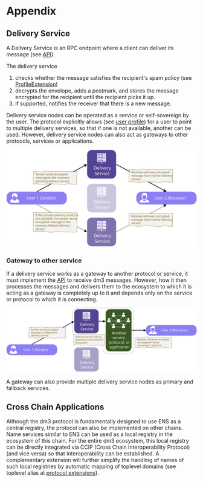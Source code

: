 # Appendix

## Delivery Service

A Delivery Service is an RPC endpoint where a client can deliver its message (see [API](mtp-deliveryservice-api.md)).

The delivery service

1. checks whether the message satisfies the recipient's spam policy (see [ProfileExtension](mtp-deliveryservice-api.md#get-the-users-profile-extension))
2. decrypts the envelope, adds a postmark, and stores the message encrypted for the recipient until the recipient picks it up.
3. if supported, notifies the receiver that there is a new message.

Delivery service nodes can be operated as a service or self-sovereign by the user. The protocol explicitly allows (see [user profile](mtp-registry.md#user-profile)) for a user to point to multiple delivery services, so that if one is not available, another can be used. However, delivery service nodes can also act as gateways to other protocols, services or applications.

![image](deliveryservice_fallback.svg)

### Gateway to other service

If a delivery service works as a gateway to another protocol or service, it must implement the [API](mtp-deliveryservice-api.md) to receive dm3 messages. However, how it then processes the messages and delivers them to the ecosystem to which it is acting as a gateway is completely up to it and depends only on the service or protocol to which it is connecting.

![image](deliveryservice_gateway.svg)

A gateway can also provide multiple delivery service nodes as primary and fallback services.

## Cross Chain Applications

Although the dm3 protocol is fundamentally designed to use ENS as a central registry, the protocol can also be implemented on other chains. Name services similar to ENS can be used as a local registry in the ecosystem of this chain. For the entire dm3 ecosystem, this local registry can be directly integrated via CCIP (Cross Chain Interoperability Protocol) (and vice versa) so that interoperability can be established.
A complementary extension will further simplify the handling of names of such local registries by automatic mapping of toplevel domains (see toplevel alias at [protocol extensions](../overview.md#protocol-extensions)).
